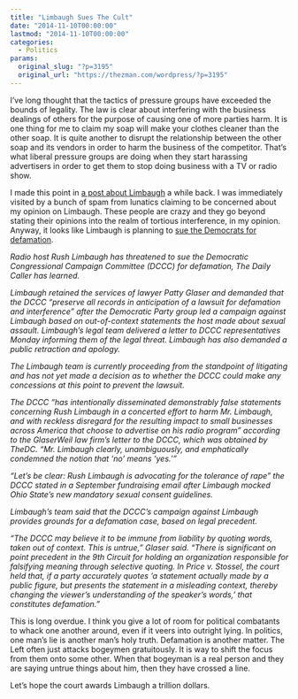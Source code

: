 ```yaml
---
title: "Limbaugh Sues The Cult"
date: "2014-11-10T00:00:00"
lastmod: "2014-11-10T00:00:00"
categories:
  - Politics
params:
  original_slug: "?p=3195"
  original_url: "https://thezman.com/wordpress/?p=3195"
---
```


I’ve long thought that the tactics of pressure groups have exceeded the
bounds of legality. The law is clear about interfering with the business
dealings of others for the purpose of causing one of more parties harm.
It is one thing for me to claim my soap will make your clothes cleaner
than the other soap. It is quite another to disrupt the relationship
between the other soap and its vendors in order to harm the business of
the competitor. That’s what liberal pressure groups are doing when they
start harassing advertisers in order to get them to stop doing business
with a TV or radio show.

I made this point in
<a href="http://thezman.com/wordpress/?p=2881" rel="noopener"
target="_blank">a post about Limbaugh</a> a while back. I was
immediately visited by a bunch of spam from lunatics claiming to be
concerned about my opinion on Limbaugh. These people are crazy and they
go beyond stating their opinions into the realm of tortious
interference, in my opinion. Anyway, it looks like Limbaugh is planning
to <a
href="http://dailycaller.com/2014/11/10/rush-limbaugh-threatens-to-sue-democratic-congressional-campaign-committee/"
rel="noopener" target="_blank">sue the Democrats for defamation</a>.

*Radio host Rush Limbaugh has threatened to sue the Democratic
Congressional Campaign Committee (DCCC) for defamation, The Daily Caller
has learned.*

*Limbaugh retained the services of lawyer Patty Glaser and demanded that
the DCCC “preserve all records in anticipation of a lawsuit for
defamation and interference” after the Democratic Party group led a
campaign against Limbaugh based on out-of-context statements the host
made about sexual assault. Limbaugh’s legal team delivered a letter to
DCCC representatives Monday informing them of the legal threat. Limbaugh
has also demanded a public retraction and apology.*

*The Limbaugh team is currently proceeding from the standpoint of
litigating and has not yet made a decision as to whether the DCCC could
make any concessions at this point to prevent the lawsuit.*

*The DCCC “has intentionally disseminated demonstrably false statements
concerning Rush Limbaugh in a concerted effort to harm Mr. Limbaugh, and
with reckless disregard for the resulting impact to small businesses
across America that choose to advertise on his radio program” according
to the GlaserWeil law firm’s letter to the DCCC, which was obtained by
TheDC. “Mr. Limbaugh clearly, unambiguously, and emphatically condemned
the notion that ‘no’ means ‘yes.’”*

*“Let’s be clear: Rush Limbaugh is advocating for the tolerance of rape”
the DCCC stated in a September fundraising email after Limbaugh mocked
Ohio State’s new mandatory sexual consent guidelines.*

*Limbaugh’s team said that the DCCC’s campaign against Limbaugh provides
grounds for a defamation case, based on legal precedent.*

*“The DCCC may believe it to be immune from liability by quoting words,
taken out of context. This is untrue,” Glaser said. “There is
significant on point precedent in the 9th Circuit for holding an
organization responsible for falsifying meaning through selective
quoting. In Price v. Stossel, the court held that, if a party accurately
quotes ‘a statement actually made by a public figure, but presents the
statement in a misleading context, thereby changing the viewer’s
understanding of the speaker’s words,’ that constitutes defamation.”*

This is long overdue. I think you give a lot of room for political
combatants to whack one another around, even if it veers into outright
lying. In politics, one man’s lie is another man’s holy truth.
Defamation is another matter. The Left often just attacks bogeymen
gratuitously. It is way to shift the focus from them onto some other.
When that bogeyman is a real person and they are saying untrue things
about him, then they have crossed a line.

Let’s hope the court awards Limbaugh a trillion dollars.
